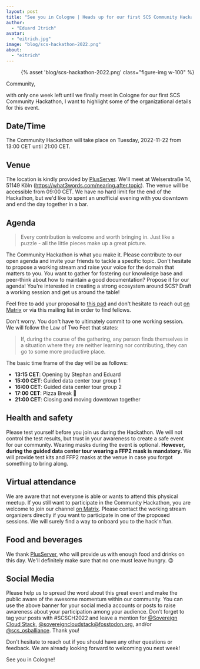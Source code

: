 ```yaml
---
layout: post
title: "See you in Cologne | Heads up for our first SCS Community Hackathon"
author:
  - "Eduard Itrich"
avatar:
  - "eitrich.jpg"
image: "blog/scs-hackathon-2022.png"
about:
  - "eitrich"
---
```


<figure class="figure mx-auto d-block" style="width:100%">
    {% asset 'blog/scs-hackathon-2022.png' class="figure-img w-100" %}
</figure>

Community,

with only one week left until we finally meet in Cologne for our first SCS Community Hackathon, I want to highlight some of the organizational details for this event.

## Date/Time

The Community Hackathon will take place on Tuesday, 2022-11-22 from 13:00 CET until 21:00 CET.

## Venue

The location is kindly provided by [PlusServer](https://www.plusserver.com/). We'll meet at Welserstraße 14, 51149 Köln (https://what3words.com/nearing.after.topic). The venue will be accessible from 09:00 CET. We have no hard limit for the end of the Hackathon, but we'd like to spent an unofficial evening with you downtown and end the day together in a bar.

## Agenda

> Every contribution is welcome and worth bringing in. Just like a puzzle - all the little pieces make up a great picture.

The Community Hackathon is what you make it. Please contribute to our open agenda and invite your friends to tackle a specific topic. Don't hesitate to propose a working stream and raise your voice for the domain that matters to you. You want to gather for fostering our knowledge base and peer-think about how to maintain a good documentation? Propose it for our agenda! You're interested in creating a strong ecosystem around SCS? Draft a working session and get us around the table!

Feel free to add your proposal to [this pad](https://input.osb-alliance.de/p/2022-11-scs-hackathon-ccaa) and don't hesitate to reach out [on Matrix](https://matrix.to/#/#scs-hackathons:matrix.org) or via this mailing list in order to find fellows.

Don't worry. You don't have to ultimately commit to one working session. We will follow the Law of Two Feet that states:

> If, during the course of the gathering, any person finds themselves in a situation where they are neither learning nor contributing, they can go to some more productive place.

The basic time frame of the day will be as follows:

* **13:15 CET**: Opening by Stephan and Eduard
* **15:00 CET**: Guided data center tour group 1
* **16:00 CET**: Guided data center tour group 2
* **17:00 CET**: Pizza Break 🍕
* **21:00 CET**: Closing and moving downtown together

## Health and safety

Please test yourself before you join us during the Hackathon. We will not control the test results, but trust in your awareness to create a safe event for our community. Wearing masks during the event is optional. **However, during the guided data center tour wearing a FFP2 mask is mandatory.** We will provide test kits and FFP2 masks at the venue in case you forgot something to bring along.

## Virtual attendance

We are aware that not everyone is able or wants to attend this physical meetup. If you still want to participate in the Community Hackathon, you are welcome to join our channel [on Matrix](https://matrix.to/#/#scs-hackathons:matrix.org). Please contact the working stream organizers directly if you want to participate in one of the proposed sessions. We will surely find a way to onboard you to the hack'n'fun.

## Food and beverages

We thank [PlusServer](https://www.plusserver.com/), who will provide us with enough food and drinks on this day. We'll definitely make sure that no one must leave hungry. 😉

## Social Media

Please help us to spread the word about this great event and make the public aware of the awesome momentum within our community. You can use the above banner for your social media accounts or posts to raise awareness about  your participation among your audience. Don't forget to tag your posts with #SCSCH2022 and leave a mention for [@Sovereign Cloud Stack](https://www.linkedin.com/showcase/sovereigncloudstack), [@sovereigncloudstack@fosstodon.org](https://fosstodon.org/@sovereigncloudstack), and/or [@scs_osballiance](https://twitter.com/scs_osballiance). Thank you!


Don't hesitate to reach out if you should have any other questions or feedback. We are already looking forward to welcoming you next week!

See you in Cologne!